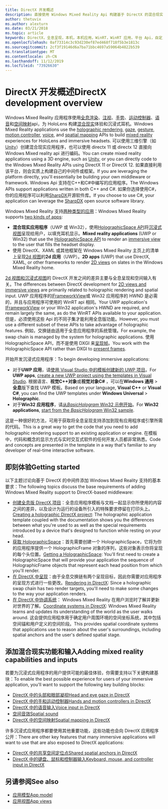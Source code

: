 ```yaml
---
title: DirectX 开发概述
description: 直接使用 Windows Mixed Reality Api 构建基于 DirectX 的混合现实引擎。
author: thetuvix
ms.author: alexturn
ms.date: 03/21/2018
ms.topic: article
keywords: DirectX，全息呈现，本机，本机应用，WinRT，WinRT 应用，平台 Api，自定义引擎，中间件
ms.openlocfilehash: 0af73314c3c93d230ef87ed468f718f5b3e1813c
ms.sourcegitcommit: 2cf3f19146d6a7ba71bbc4697a59064b4822b539
ms.translationtype: MT
ms.contentlocale: zh-CN
ms.lasthandoff: 11/12/2019
ms.locfileid: "73926630"
---
```

# <a name="directx-development-overview"></a><span data-ttu-id="228ef-104">DirectX 开发概述</span><span class="sxs-lookup"><span data-stu-id="228ef-104">DirectX development overview</span></span>


<span data-ttu-id="228ef-105">Windows Mixed Reality 应用程序使用[全息渲染](rendering.md)、[注视](gaze-and-commit.md)、[手势](gaze-and-commit.md#composite-gestures)、[运动控制器](motion-controllers.md)、[语音](voice-input.md)和[空间映射](spatial-mapping.md)api，为 HoloLens 构建[混合现实](mixed-reality.md)体验和沉浸式耳机。</span><span class="sxs-lookup"><span data-stu-id="228ef-105">Windows Mixed Reality applications use the [holographic rendering](rendering.md), [gaze](gaze-and-commit.md), [gesture](gaze-and-commit.md#composite-gestures), [motion controller](motion-controllers.md), [voice](voice-input.md), and [spatial mapping](spatial-mapping.md) APIs to build [mixed reality](mixed-reality.md) experiences for HoloLens and immersive headsets.</span></span> <span data-ttu-id="228ef-106">可以使用三维引擎（如[Unity](unity-development-overview.md)）创建混合现实应用程序，也可以使用 directx 11 或 directx 12 直接向 Windows Mixed reality api 进行编码。</span><span class="sxs-lookup"><span data-stu-id="228ef-106">You can create mixed reality applications using a 3D engine, such as [Unity](unity-development-overview.md), or you can directly code to the Windows Mixed Reality APIs using DirectX 11 or DirectX 12.</span></span> <span data-ttu-id="228ef-107">如果直接利用该平台，则会实质上构建自己的中间件或框架。</span><span class="sxs-lookup"><span data-stu-id="228ef-107">If you are leveraging the platform directly, you'll essentially be building your own middleware or framework.</span></span> <span data-ttu-id="228ef-108">Windows Api 支持在C++和C#中编写的应用程序。</span><span class="sxs-lookup"><span data-stu-id="228ef-108">The Windows APIs support applications written in both C++ and C#.</span></span> <span data-ttu-id="228ef-109">如果你选择使用C#，你的应用程序可以利用[SharpDX](https://sharpdx.org/)开源软件库。</span><span class="sxs-lookup"><span data-stu-id="228ef-109">If you choose to use C#, your application can leverage the [SharpDX](https://sharpdx.org/) open source software library.</span></span>


<span data-ttu-id="228ef-110">Windows Mixed Reality 支持[两种类型的应用](app-views.md)：</span><span class="sxs-lookup"><span data-stu-id="228ef-110">Windows Mixed Reality supports [two kinds of apps](app-views.md):</span></span>
* <span data-ttu-id="228ef-111">**混合现实应用程序**（UWP 或 Win32），使用[HolographicSpace API](getting-a-holographicspace.md)将[沉浸式视图](app-views.md)呈现给用户，以填充耳机显示。</span><span class="sxs-lookup"><span data-stu-id="228ef-111">**Mixed reality applications** (UWP or Win32) that use the [HolographicSpace API](getting-a-holographicspace.md) to render an [immersive view](app-views.md) to the user that fills the headset display.</span></span>
* <span data-ttu-id="228ef-112">使用 DirectX、XAML 或其他框架在 Windows Mixed Reality 主页上的清单上呈现[2d 视图](app-views.md#2d-views)的**2d 应用**（UWP）。</span><span class="sxs-lookup"><span data-stu-id="228ef-112">**2D apps** (UWP) that use DirectX, XAML, or other frameworks to render [2D views](app-views.md#2d-views) on slates in the Windows Mixed Reality home.</span></span>


<span data-ttu-id="228ef-113">[2d 视图和沉浸式视图](app-views.md)的 DirectX 开发之间的差异主要与全息呈现和空间输入有关。</span><span class="sxs-lookup"><span data-stu-id="228ef-113">The differences between DirectX development for [2D views and immersive views](app-views.md) are primarily related to holographic rendering and spatial input.</span></span> <span data-ttu-id="228ef-114">UWP 应用程序的[IFrameworkView](https://msdn.microsoft.com/library/windows/apps/windows.applicationmodel.core.iframeworkview.aspx)或 Win32 应用程序的 HWND 是必需的，并且与应用程序可使用的 WinRT api 相同。</span><span class="sxs-lookup"><span data-stu-id="228ef-114">Your UWP application's [IFrameworkView](https://msdn.microsoft.com/library/windows/apps/windows.applicationmodel.core.iframeworkview.aspx) or your Win32 application's HWND are required, and remain largely the same, as do the WinRT APIs available to your application.</span></span> <span data-ttu-id="228ef-115">但是，必须使用这些 Api 的不同子集才能利用全息版功能。</span><span class="sxs-lookup"><span data-stu-id="228ef-115">However, you must use a different subset of these APIs to take advantage of holographic features.</span></span> <span data-ttu-id="228ef-116">例如，交换链由适用于全息应用程序的系统管理。</span><span class="sxs-lookup"><span data-stu-id="228ef-116">For example, the swap chain is managed by the system for holographic applications.</span></span> <span data-ttu-id="228ef-117">使用 HolographicSpace API，而不是使用 DXGI 来[呈现帧](rendering-in-directx.md)。</span><span class="sxs-lookup"><span data-stu-id="228ef-117">You work with the HolographicSpace API rather than DXGI to [present frames](rendering-in-directx.md).</span></span>

<span data-ttu-id="228ef-118">开始开发沉浸式应用程序：</span><span class="sxs-lookup"><span data-stu-id="228ef-118">To begin developing immersive applications:</span></span>
* <span data-ttu-id="228ef-119">对于**UWP 应用**，请[使用 Visual Studio 中的模板创建新的 UWP 项目](creating-a-holographic-directx-project.md)。</span><span class="sxs-lookup"><span data-stu-id="228ef-119">For **UWP apps**, [create a new UWP project using the templates in Visual Studio](creating-a-holographic-directx-project.md).</span></span> <span data-ttu-id="228ef-120">根据语言、**视觉C++对象**或**视觉对象C#** ，可以在**Windows 通用** > **全息**版下查找 UWP 模板。</span><span class="sxs-lookup"><span data-stu-id="228ef-120">Based on your language, **Visual C++** or **Visual C#**, you can find the UWP templates under **Windows Universal** > **Holographic**.</span></span>
* <span data-ttu-id="228ef-121">对于**Win32 应用程序**，请[从*BasicHologram* Win32 示例开始](creating-a-holographic-directx-project.md#creating-a-win32-project)。</span><span class="sxs-lookup"><span data-stu-id="228ef-121">For **Win32 applications**, [start from the *BasicHologram* Win32 sample](creating-a-holographic-directx-project.md#creating-a-win32-project).</span></span>

<span data-ttu-id="228ef-122">这是一种很好的方法，可用于获取将全息呈现支持添加到现有应用程序或引擎所需的代码。</span><span class="sxs-lookup"><span data-stu-id="228ef-122">This is a great way to get the code that you need to add holographic rendering support to an existing application or engine.</span></span> <span data-ttu-id="228ef-123">在模板中，代码和概念的显示方式与实时交互式软件的任何开发人员都非常熟悉。</span><span class="sxs-lookup"><span data-stu-id="228ef-123">Code and concepts are presented in the template in a way that's familiar to any developer of real-time interactive software.</span></span>


## <a name="getting-started"></a><span data-ttu-id="228ef-124">即刻体验</span><span class="sxs-lookup"><span data-stu-id="228ef-124">Getting started</span></span>

<span data-ttu-id="228ef-125">以下主题讨论向基于 DirectX 的中间件添加 Windows Mixed Reality 支持的基本要求：</span><span class="sxs-lookup"><span data-stu-id="228ef-125">The following topics discuss the base requirements of adding Windows Mixed Reality support to DirectX-based middleware:</span></span>

* <span data-ttu-id="228ef-126">[创建全息版 DirectX 项目](creating-a-holographic-directx-project.md)：全息应用程序模板与文档一起显示你所使用的内容之间的差异，以及设计为运行的设备所引入的特殊要求停留在打印头上。</span><span class="sxs-lookup"><span data-stu-id="228ef-126">[Creating a holographic DirectX project](creating-a-holographic-directx-project.md): The holographic application template coupled with the documentation shows you the differences between what you're used to as well as the special requirements introduced by a device that's designed to function while resting on your head.</span></span>
* <span data-ttu-id="228ef-127">[获取 HolographicSpace](getting-a-holographicspace.md)：首先需要创建一个 HolographicSpace，它将为你的应用程序提供一个 HolographicFrame 对象的序列，这些对象表示你将呈现的每个头位置。</span><span class="sxs-lookup"><span data-stu-id="228ef-127">[Getting a HolographicSpace](getting-a-holographicspace.md): You'll first need to create a HolographicSpace that will provide your application the sequence of HolographicFrame objects that represent each head position from which you'll render.</span></span>
* <span data-ttu-id="228ef-128">[在 DirectX 中呈现](rendering-in-directx.md)：由于全息交换链有两个呈现目标，因此你需要对应用程序的呈现方式进行一些更改。</span><span class="sxs-lookup"><span data-stu-id="228ef-128">[Rendering in DirectX](rendering-in-directx.md): Since a holographic swap chain has two render targets, you'll need to make some changes to the way your application renders.</span></span>
* <span data-ttu-id="228ef-129">[在 DirectX 中协调系统](coordinate-systems-in-directx.md)： Windows Mixed Reality 在用户浏览时了解并更新对世界的了解。</span><span class="sxs-lookup"><span data-stu-id="228ef-129">[Coordinate systems in DirectX](coordinate-systems-in-directx.md): Windows Mixed Reality learns and updates its understanding of the world as the user walks around.</span></span> <span data-ttu-id="228ef-130">这会提供应用程序用于确定用户周围环境的空间坐标系统，其中包括空间锚和用户定义的空间阶段。</span><span class="sxs-lookup"><span data-stu-id="228ef-130">This provides spatial coordinate systems that applications use to reason about the user's surroundings, including spatial anchors and the user's defined spatial stage.</span></span>

## <a name="adding-mixed-reality-capabilities-and-inputs"></a><span data-ttu-id="228ef-131">添加混合现实功能和输入</span><span class="sxs-lookup"><span data-stu-id="228ef-131">Adding mixed reality capabilities and inputs</span></span>

<span data-ttu-id="228ef-132">若要为沉浸式应用程序的用户提供可能的最佳体验，你需要支持以下关键构建基块：</span><span class="sxs-lookup"><span data-stu-id="228ef-132">To enable the best possible experience for users of your immersive application, you'll want to support the following key building blocks:</span></span>

* [<span data-ttu-id="228ef-133">DirectX 中的头部和眼部凝视</span><span class="sxs-lookup"><span data-stu-id="228ef-133">Head and eye gaze in DirectX</span></span>](gaze-in-directx.md)
* [<span data-ttu-id="228ef-134">DirectX 中的手和运动控制器</span><span class="sxs-lookup"><span data-stu-id="228ef-134">Hands and motion controllers in DirectX</span></span>](hands-and-motion-controllers-in-directx.md)
* [<span data-ttu-id="228ef-135">DirectX 中的语音输入</span><span class="sxs-lookup"><span data-stu-id="228ef-135">Voice input in DirectX</span></span>](voice-input-in-directx.md)
* [<span data-ttu-id="228ef-136">空间音效</span><span class="sxs-lookup"><span data-stu-id="228ef-136">Spatial sound</span></span>](https://docs.microsoft.com/windows/win32/coreaudio/spatial-sound)
* [<span data-ttu-id="228ef-137">DirectX 中的空间映射</span><span class="sxs-lookup"><span data-stu-id="228ef-137">Spatial mapping in DirectX</span></span>](spatial-mapping-in-directx.md)


<span data-ttu-id="228ef-138">许多沉浸式应用程序都要使用其他重要功能，这些功能也会向 DirectX 应用程序公开：</span><span class="sxs-lookup"><span data-stu-id="228ef-138">There are other key features that many immersive applications will want to use that are also exposed to DirectX applications:</span></span>

* [<span data-ttu-id="228ef-139">DirectX 中的共享空间定位点</span><span class="sxs-lookup"><span data-stu-id="228ef-139">Shared spatial anchors in DirectX</span></span>](shared-spatial-anchors-in-directx.md)
* [<span data-ttu-id="228ef-140">DirectX 中的键盘、鼠标和控制器输入</span><span class="sxs-lookup"><span data-stu-id="228ef-140">Keyboard, mouse, and controller input in DirectX</span></span>](keyboard,-mouse,-and-controller-input-in-directx.md)

## <a name="see-also"></a><span data-ttu-id="228ef-141">另请参阅</span><span class="sxs-lookup"><span data-stu-id="228ef-141">See also</span></span>
* [<span data-ttu-id="228ef-142">应用模型</span><span class="sxs-lookup"><span data-stu-id="228ef-142">App model</span></span>](app-model.md)
* [<span data-ttu-id="228ef-143">应用视图</span><span class="sxs-lookup"><span data-stu-id="228ef-143">App views</span></span>](app-views.md)

